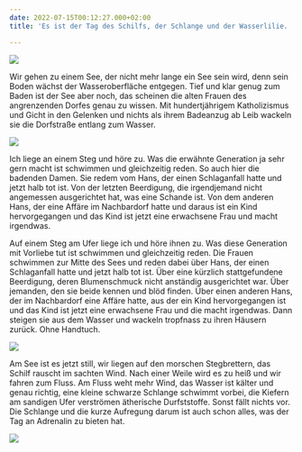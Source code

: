 ```yaml
---
date: 2022-07-15T00:12:27.000+02:00
title: 'Es ist der Tag des Schilfs, der Schlange und der Wasserlilie. '

---
```

![](/uploads/schilf-1.jpg)

Wir gehen zu einem See, der nicht mehr lange ein See sein wird, denn sein Boden wächst der Wasseroberfläche entgegen. Tief und klar genug zum Baden ist der See aber noch, das scheinen die alten Frauen des angrenzenden Dorfes genau zu wissen. Mit hundertjährigem Katholizismus und Gicht in den Gelenken und nichts als ihrem Badeanzug ab Leib wackeln sie die Dorfstraße entlang zum Wasser. 

![](/uploads/wasserlilie.jpg)

Ich liege an einem Steg und höre zu. Was die erwähnte Generation ja sehr gern macht ist schwimmen und gleichzeitig reden.  So auch hier die badenden Damen. Sie redem vom Hans, der einen Schlaganfall hatte und jetzt halb tot ist. Von der letzten Beerdigung, die irgendjemand nicht angemessen ausgerichtet hat, was eine Schande ist. Von dem anderen Hans, der eine Affäre im Nachbardorf hatte und daraus ist ein Kind hervorgegangen und das Kind ist jetzt eine erwachsene Frau und macht irgendwas. 

Auf einem Steg am Ufer liege ich und höre ihnen zu. Was diese Generation mit Vorliebe tut ist schwimmen und gleichzeitig reden. Die Frauen schwimmen zur Mitte des Sees und reden dabei über Hans, der einen Schlaganfall hatte und jetzt halb tot ist. Über eine kürzlich stattgefundene Beerdigung, deren Blumenschmuck nicht anständig  ausgerichtet war. Über jemanden, den sie beide kennen und blöd finden. Über einen anderen Hans, der im Nachbardorf eine Affäre hatte, aus der ein Kind hervorgegangen ist und das Kind ist jetzt eine erwachsene Frau und die macht irgendwas. Dann steigen sie aus dem Wasser und wackeln tropfnass zu ihren Häusern zurück. Ohne Handtuch.

![](/uploads/isar-2.jpg)

Am See ist es jetzt still, wir liegen auf den morschen Stegbrettern, das Schilf rauscht im sachten Wind. Nach einer Weile wird es zu heiß und wir fahren zum Fluss. Am Fluss weht mehr Wind, das Wasser ist kälter und genau richtig, eine kleine schwarze Schlange schwimmt vorbei, die Kiefern am sandigen Ufer verströmen ätherische Durfststoffe. Sonst fällt nichts vor. Die Schlange und die kurze Aufregung darum ist auch schon alles, was der Tag an Adrenalin zu bieten hat.

![](/uploads/wasser-fusse.jpg)